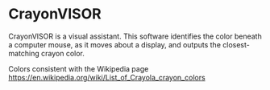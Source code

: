 # CrayonVISOR
CrayonVISOR is a visual assistant. This software identifies the color beneath a computer mouse, as it moves about a display, and outputs the closest-matching crayon color.

Colors consistent with the Wikipedia page https://en.wikipedia.org/wiki/List_of_Crayola_crayon_colors